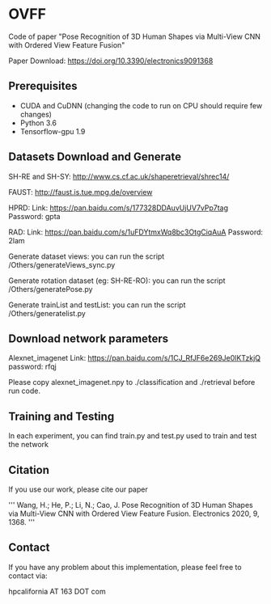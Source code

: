 # OVFF
Code of paper "Pose Recognition of 3D Human Shapes via Multi-View CNN with Ordered View Feature Fusion"

Paper Download: https://doi.org/10.3390/electronics9091368

## Prerequisites
* CUDA and CuDNN (changing the code to run on CPU should require few changes)
* Python 3.6
* Tensorflow-gpu 1.9

## Datasets Download and Generate
SH-RE and SH-SY: http://www.cs.cf.ac.uk/shaperetrieval/shrec14/

FAUST: http://faust.is.tue.mpg.de/overview

HPRD: Link: https://pan.baidu.com/s/177328DDAuvUjUV7vPp7tag  Password: gpta

RAD: Link: https://pan.baidu.com/s/1uFDYtmxWq8bc3OtgCiqAuA  Password: 2lam 


Generate dataset views: you can run the script /Others/generateViews_sync.py

Generate rotation dataset (eg: SH-RE-RO): you can run the script /Others/generatePose.py

Generate trainList and testList: you can run the script /Others/generatelist.py

## Download network parameters
Alexnet_imagenet Link: https://pan.baidu.com/s/1CJ_RfJF6e269Je0lKTzkjQ   password: rfqj

Please copy alexnet_imagenet.npy to ./classification and ./retrieval before run code.

## Training and Testing
In each experiment, you can find train.py and test.py used to train and test the network

## Citation
If you use our work, please cite our paper

'''
Wang, H.; He, P.; Li, N.; Cao, J. Pose Recognition of 3D Human Shapes via Multi-View CNN with Ordered View Feature Fusion. Electronics 2020, 9, 1368.
'''

## Contact
If you have any problem about this implementation, please feel free to contact via:

hpcalifornia AT 163 DOT com

